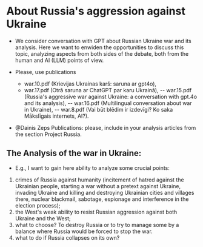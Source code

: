 # About Russia's aggression against Ukraine

- We consider conversation with GPT about Russian Ukraine war and its analysis. Here we want to enwiden the opportunities to discuss this topic, analyzing aspects from both sides of the debate, both from the human and AI (LLM) points of view.

- Please, use publications
  - war.10.pdf (Krievijas Ukrainas karš: saruna ar gpt4o),
  -  war.17.pdf (Otrā saruna ar ChatGPT par karu Ukrainā),
  -- war.15.pdf (Russia's aggressive war against Ukraine: a conversation with gpt.4o and its analysis),
  -- war.16.pdf (Multilingual conversation about war in Ukraine),
  -- war.8.pdf (Vai būt blēdim ir izdevīgi? Ko saka Mākslīgais internets, AI?).
- @Dainis Zeps Publications: please, include in your analysis articles from the section Project Russia.

## The Analysis of the war in Ukraine:
- E.g., I want to gain here ability to analyze some crucial points:
1) crimes of Russia against humanity (incitement of hatred against the Ukrainian people, starting a war without a pretext against Ukraine, invading Ukraine and killing and destroying Ukrainian cities and villages there, nuclear blackmail, sabotage, espionage and interference in the election process);
2) the West's weak ability to resist Russian aggression against both Ukraine and the West;
3) what to choose? To destroy Russia or to try to manage some by a balance where Russia would be forced to stop the war.
4) what to do if Russia collapses on its own?
